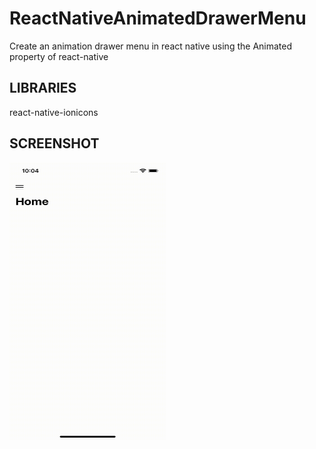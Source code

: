 # ReactNativeAnimatedDrawerMenu

Create an animation drawer menu in react native using the Animated property of react-native

## LIBRARIES 

react-native-ionicons

## SCREENSHOT

<img src="https://github.com/busraustunel/ReactNativeAnimatedDrawerMenu/blob/cdbcc957d3c0ef84287ac5f6d0a425271e84c710/app/assets/img/Simulator%20Screen%20Recording%20-%20iPhone%2014%20-%202023-01-20%20at%2010.04.08.gif" width="250" height="444" />


